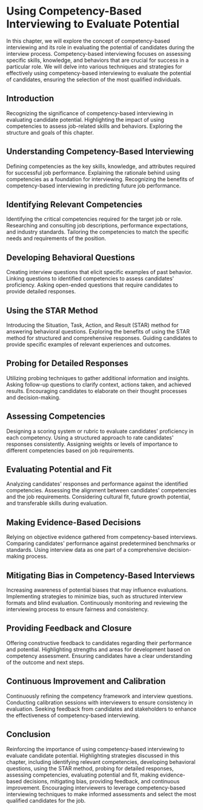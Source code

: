 Using Competency-Based Interviewing to Evaluate Potential
==================================================================

In this chapter, we will explore the concept of competency-based interviewing and its role in evaluating the potential of candidates during the interview process. Competency-based interviewing focuses on assessing specific skills, knowledge, and behaviors that are crucial for success in a particular role. We will delve into various techniques and strategies for effectively using competency-based interviewing to evaluate the potential of candidates, ensuring the selection of the most qualified individuals.

Introduction
------------

Recognizing the significance of competency-based interviewing in evaluating candidate potential. Highlighting the impact of using competencies to assess job-related skills and behaviors. Exploring the structure and goals of this chapter.

Understanding Competency-Based Interviewing
-------------------------------------------

Defining competencies as the key skills, knowledge, and attributes required for successful job performance. Explaining the rationale behind using competencies as a foundation for interviewing. Recognizing the benefits of competency-based interviewing in predicting future job performance.

Identifying Relevant Competencies
---------------------------------

Identifying the critical competencies required for the target job or role. Researching and consulting job descriptions, performance expectations, and industry standards. Tailoring the competencies to match the specific needs and requirements of the position.

Developing Behavioral Questions
-------------------------------

Creating interview questions that elicit specific examples of past behavior. Linking questions to identified competencies to assess candidates' proficiency. Asking open-ended questions that require candidates to provide detailed responses.

Using the STAR Method
---------------------

Introducing the Situation, Task, Action, and Result (STAR) method for answering behavioral questions. Exploring the benefits of using the STAR method for structured and comprehensive responses. Guiding candidates to provide specific examples of relevant experiences and outcomes.

Probing for Detailed Responses
------------------------------

Utilizing probing techniques to gather additional information and insights. Asking follow-up questions to clarify context, actions taken, and achieved results. Encouraging candidates to elaborate on their thought processes and decision-making.

Assessing Competencies
----------------------

Designing a scoring system or rubric to evaluate candidates' proficiency in each competency. Using a structured approach to rate candidates' responses consistently. Assigning weights or levels of importance to different competencies based on job requirements.

Evaluating Potential and Fit
----------------------------

Analyzing candidates' responses and performance against the identified competencies. Assessing the alignment between candidates' competencies and the job requirements. Considering cultural fit, future growth potential, and transferable skills during evaluation.

Making Evidence-Based Decisions
-------------------------------

Relying on objective evidence gathered from competency-based interviews. Comparing candidates' performance against predetermined benchmarks or standards. Using interview data as one part of a comprehensive decision-making process.

Mitigating Bias in Competency-Based Interviews
----------------------------------------------

Increasing awareness of potential biases that may influence evaluations. Implementing strategies to minimize bias, such as structured interview formats and blind evaluation. Continuously monitoring and reviewing the interviewing process to ensure fairness and consistency.

Providing Feedback and Closure
------------------------------

Offering constructive feedback to candidates regarding their performance and potential. Highlighting strengths and areas for development based on competency assessment. Ensuring candidates have a clear understanding of the outcome and next steps.

Continuous Improvement and Calibration
--------------------------------------

Continuously refining the competency framework and interview questions. Conducting calibration sessions with interviewers to ensure consistency in evaluation. Seeking feedback from candidates and stakeholders to enhance the effectiveness of competency-based interviewing.

Conclusion
----------

Reinforcing the importance of using competency-based interviewing to evaluate candidate potential. Highlighting strategies discussed in this chapter, including identifying relevant competencies, developing behavioral questions, using the STAR method, probing for detailed responses, assessing competencies, evaluating potential and fit, making evidence-based decisions, mitigating bias, providing feedback, and continuous improvement. Encouraging interviewers to leverage competency-based interviewing techniques to make informed assessments and select the most qualified candidates for the job.
